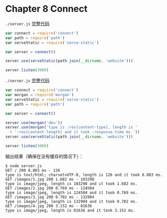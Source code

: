 # Chapter 8 Connect

`./server.js` [完整代码](https://github.com/mrhuangyuhui/smashingnode/tree/master/code-examples/connect/introduction/connect)
```js
var connect = require('connect')
var path = require('path')
var serveStatic = require('serve-static')

var server = connect()

server.use(serveStatic(path.join(__dirname, 'website')))

server.listen(3000)
```

`./server.js` [完整代码](https://github.com/mrhuangyuhui/smashingnode/tree/master/code-examples/connect/logger)
```js 
var connect = require('connect')
var morgan = require('morgan')
var serveStatic = require('serve-static')
var path = require('path')

var server = connect()

server.use(morgan('dev'))
server.use(morgan('type is :res[content-type], length is '
  + ':res[content-length] and it took :response-time ms.'))
server.use(serveStatic(path.join(__dirname, 'website')))

server.listen(3000)
```

输出结果（确保在没有缓存的情况下）：
```
$ node server.js 
GET / 200 8.883 ms - 126
type is text/html; charset=UTF-8, length is 126 and it took 8.883 ms.
GET /images/1.jpg 200 1.682 ms - 103298
type is image/jpeg, length is 103298 and it took 1.682 ms.
GET /images/2.jpg 200 0.769 ms - 124504
type is image/jpeg, length is 124504 and it took 0.769 ms.
GET /images/3.jpg 200 0.702 ms - 132904
type is image/jpeg, length is 132904 and it took 0.702 ms.
GET /images/4.jpg 200 3.152 ms - 81636
type is image/jpeg, length is 81636 and it took 3.152 ms.
```
